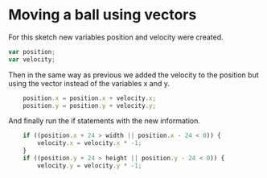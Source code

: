 # Moving a ball using vectors

For this sketch new variables position and velocity were created.
```js
var position;
var velocity;
```
Then in the same way as previous we added the velocity to the position but using the vector instead of the variables x and y.
```js
    position.x = position.x + velocity.x;
    position.y = position.y + velocity.y;
```
And finally run the if statements with the new information.
```js
    if ((position.x + 24 > width || position.x - 24 < 0)) {
        velocity.x = velocity.x * -1;
    }
    if ((position.y + 24 > height || position.y - 24 < 0)) {
        velocity.y = velocity.y * -1;
```
